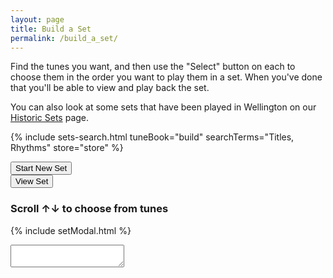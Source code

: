 ```yaml
---
layout: page
title: Build a Set
permalink: /build_a_set/
---
```


Find the tunes you want, and then use the "Select" button on each to choose them
in the order you want to play them in a set. When you've done that you'll be able
to view and play back the set.

You can also look at some sets that have been played in Wellington on our
<a href = '/historic_sets/'>Historic Sets</a>
page.

<script>
    window.store = {
      {% assign tuneID = 0 %}
      {% assign tunes =  site.tunes | sort: 'titleID' %}
      {% for tune in tunes %}
          {% assign tuneID = tuneID | plus: 1 %}
          "{{ tuneID }}": {
              "title": "{{ tune.title | xml_escape }}",
              "tuneID": "{{ tuneID }}",
              "key": "{{ tune.key | xml_escape }}",
              "rhythm": "{{ tune.rhythm | xml_escape }}",
              "url": "{{ tune.url | xml_escape }}",
              "mp3": "",
              "abc": {{ tune.abc | jsonify }}
          }{% unless forloop.last %},{% endunless %}
      {% endfor %}
    };
</script>

<!-- Some boilerplate that's common to a number of pages -->
{% include sets-search.html tuneBook="build" searchTerms="Titles, Rhythms" store="store" %}

<!-- Chosen tunes -->
<div class="setParentOuter">
    <div id="setTuneTitles" class="setChoice"></div>
    <div class="setParentInner">
        <div class="setChildInner">
            <span title="Clear the music notation to start a new set">
                <input value='Start New Set' type='button' class="filterButton" onclick='buildSetGrid.newSet()' />
            </span>
        </div>
        <div class="setChildInner">
            <input value='View Set' type='button' class="filterButton" onclick='viewModal()' />
        </div>
    </div>
</div>

<h3>Scroll &#8593;&#8595; to choose from <span id="tunesCount"></span> tunes</h3>

<!-- Build a Set Grid -->
<div class="gridParent">
  <div class="gridChild" id="tunesGrid"></div>
</div>

<script src="{{ site.js_host }}/js/buildSetGrid.js"></script>

{% include setModal.html %}

<!-- Area to store ABC -->

<textarea id="textAreaABC" class="abcSource"></textarea>

<script>
buildSetGrid.initialiseLunrSearch(window.store);

document.addEventListener("DOMContentLoaded", function (event) {
    buildSetGrid.displaySetGrid("build", "", window.store);
});
</script>
